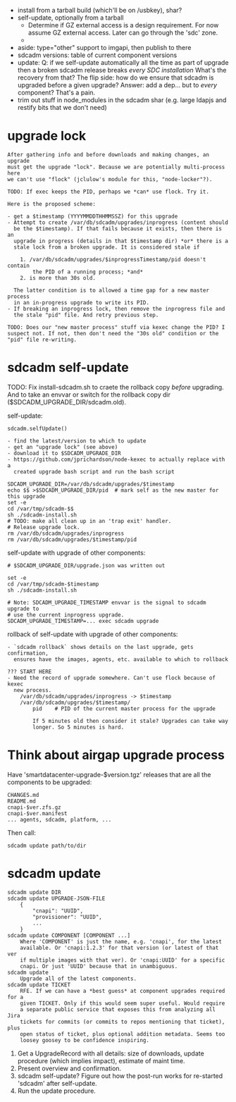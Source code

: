 - install from a tarball build (which'll be on /usbkey), shar?
- self-update, optionally from a tarball
    - Determine if GZ external access is a design requirement. For now assume
      GZ external access. Later can go through the 'sdc' zone.
    -
- aside: type="other" support to imgapi, then publish to there
- sdcadm versions: table of current component versions
- update:
    Q: if we self-update automatically all the time as part of upgrade then
        a broken sdcadm release breaks *every SDC installation*
        What's the recovery from that?
        The flip side: how do we ensure that sdcadm is upgraded before a
        given upgrade? Answer: add a dep... but to *every* component?
        That's a pain.
- trim out stuff in node_modules in the sdcadm shar (e.g. large ldapjs
  and restify bits that we don't need)

# upgrade lock

    After gathering info and before downloads and making changes, an upgrade
    must get the upgrade "lock". Because we are potentially multi-process here
    we can't use "flock" (jclulow's module for this, "node-locker"?).

    TODO: If exec keeps the PID, perhaps we *can* use flock. Try it.

    Here is the proposed scheme:

    - get a $timestamp (YYYYMMDDTHHMMSSZ) for this upgrade
    - Attempt to create /var/db/sdcadm/upgrades/inprogress (content should
      be the $timestamp). If that fails because it exists, then there is an
      upgrade in progress (details in that $timestamp dir) *or* there is a
      stale lock from a broken upgrade. It is considered stale if

        1. /var/db/sdcadm/upgrades/$inprogressTimestamp/pid doesn't contain
            the PID of a running process; *and*
        2. is more than 30s old.

      The latter condition is to allowed a time gap for a new master process
      in an in-progress upgrade to write its PID.
    - If breaking an inprogress lock, then remove the inprogress file and
      the stale "pid" file. And retry previous step.

    TODO: Does our "new master process" stuff via kexec change the PID? I
    suspect not. If not, then don't need the "30s old" condition or the
    "pid" file re-writing.


# sdcadm self-update

TODO: Fix install-sdcadm.sh to craete the rollback copy *before* upgrading.
    And to take an envvar or switch for the rollback copy dir
    ($SDCADM_UPGRADE_DIR/sdcadm.old).

self-update:

    sdcadm.selfUpdate()

    - find the latest/version to which to update
    - get an "upgrade lock" (see above)
    - download it to $SDCADM_UPGRADE_DIR
    - https://github.com/jprichardson/node-kexec to actually replace with a
      created upgrade bash script and run the bash script

    SDCADM_UPGRADE_DIR=/var/db/sdcadm/upgrades/$timestamp
    echo $$ >$SDCADM_UPGRADE_DIR/pid  # mark self as the new master for this upgrade
    set -e
    cd /var/tmp/sdcadm-$$
    sh ./sdcadm-install.sh
    # TODO: make all clean up in an 'trap exit' handler.
    # Release upgrade lock.
    rm /var/db/sdcadm/upgrades/inprogress
    rm /var/db/sdcadm/upgrades/$timestamp/pid

self-update with upgrade of other components:

    # $SDCADM_UPGRADE_DIR/upgrade.json was written out

    set -e
    cd /var/tmp/sdcadm-$timestamp
    sh ./sdcadm-install.sh

    # Note: SDCADM_UPGRADE_TIMESTAMP envvar is the signal to sdcadm upgrade to
    # use the current inprogress upgrade.
    SDCADM_UPGRADE_TIMESTAMP=... exec sdcadm upgrade

rollback of self-update with upgrade of other components:

    - `sdcadm rollback` shows details on the last upgrade, gets confirmation,
      ensures have the images, agents, etc. available to which to rollback

    ??? START HERE
    - Need the record of upgrade somewhere. Can't use flock because of kexec
      new process.
        /var/db/sdcadm/upgrades/inprogress -> $timestamp
        /var/db/sdcadm/upgrades/$timestamp/
            pid    # PID of the current master process for the upgrade

            If 5 minutes old then consider it stale? Upgrades can take way
            longer. So 5 minutes is hard.







# Think about airgap upgrade process

Have 'smartdatacenter-upgrade-$version.tgz' releases that are all the
components to be upgraded:

    CHANGES.md
    README.md
    cnapi-$ver.zfs.gz
    cnapi-$ver.manifest
    ... agents, sdcadm, platform, ...

Then call:

    sdcadm update path/to/dir


# sdcadm update

    sdcadm update DIR
    sdcadm update UPGRADE-JSON-FILE
        {
            "cnapi": "UUID",
            "provisioner": "UUID",
            ...
        }
    sdcadm update COMPONENT [COMPONENT ...]
        Where 'COMPONENT' is just the name, e.g. 'cnapi', for the latest
        available. Or 'cnapi:1.2.3' for that version (or latest of that ver
        if multiple images with that ver). Or 'cnapi:UUID' for a specific
        cnapi. Or just 'UUID' because that in unambiguous.
    sdcadm update
        Upgrade all of the latest components.
    sdcadm update TICKET
        RFE. If we can have a *best guess* at component upgrades required for a
        given TICKET. Only if this would seem super useful. Would require
        a separate public service that exposes this from analyzing all Jira
        tickets for commits (or commits to repos mentioning that ticket), plus
        open status of ticket, plus optional addition metadata. Seems too
        loosey goosey to be confidence inspiring.

1. Get a UpgradeRecord with all details: size of downloads, update procedure
   (which implies impact), estimate of maint time.
2. Present overview and confirmation.
3. sdcadm self-update? Figure out how the post-run works for re-started 'sdcadm'
   after self-update.
4. Run the update procedure.

